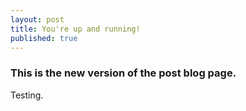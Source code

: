 ```yaml
---
layout: post
title: You're up and running!
published: true
---
```


### This is the new version of the post blog page.

Testing.